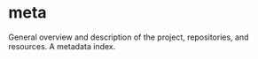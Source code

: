 # meta
General overview and description of the project, repositories, and resources. A metadata index.
